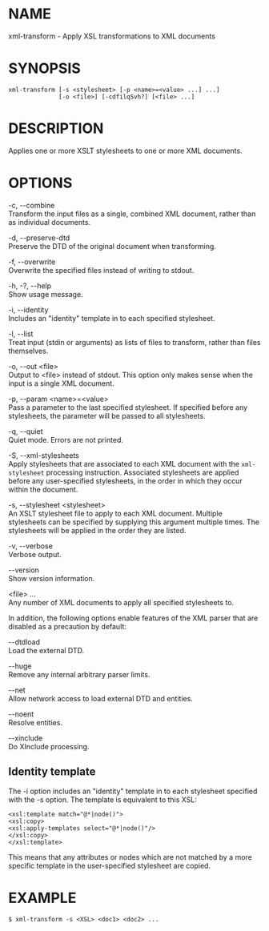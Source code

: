 NAME
====

xml-transform - Apply XSL transformations to XML documents

SYNOPSIS
========

    xml-transform [-s <stylesheet> [-p <name>=<value> ...] ...]
                  [-o <file>] [-cdfilqSvh?] [<file> ...]

DESCRIPTION
===========

Applies one or more XSLT stylesheets to one or more XML documents.

OPTIONS
=======

-c, --combine  
Transform the input files as a single, combined XML document, rather
than as individual documents.

-d, --preserve-dtd  
Preserve the DTD of the original document when transforming.

-f, --overwrite  
Overwrite the specified files instead of writing to stdout.

-h, -?, --help  
Show usage message.

-i, --identity  
Includes an "identity" template in to each specified stylesheet.

-l, --list  
Treat input (stdin or arguments) as lists of files to transform, rather
than files themselves.

-o, --out &lt;file&gt;  
Output to &lt;file&gt; instead of stdout. This option only makes sense
when the input is a single XML document.

-p, --param &lt;name&gt;=&lt;value&gt;  
Pass a parameter to the last specified stylesheet. If specified before
any stylesheets, the parameter will be passed to all stylesheets.

-q, --quiet  
Quiet mode. Errors are not printed.

-S, --xml-stylesheets  
Apply stylesheets that are associated to each XML document with the
`xml-stylesheet` processing instruction. Associated stylesheets are
applied before any user-specified stylesheets, in the order in which
they occur within the document.

-s, --stylesheet &lt;stylesheet&gt;  
An XSLT stylesheet file to apply to each XML document. Multiple
stylesheets can be specified by supplying this argument multiple times.
The stylesheets will be applied in the order they are listed.

-v, --verbose  
Verbose output.

--version  
Show version information.

&lt;file&gt; ...  
Any number of XML documents to apply all specified stylesheets to.

In addition, the following options enable features of the XML parser
that are disabled as a precaution by default:

--dtdload  
Load the external DTD.

--huge  
Remove any internal arbitrary parser limits.

--net  
Allow network access to load external DTD and entities.

--noent  
Resolve entities.

--xinclude  
Do XInclude processing.

Identity template
-----------------

The -i option includes an "identity" template in to each stylesheet
specified with the -s option. The template is equivalent to this XSL:

    <xsl:template match="@*|node()">
    <xsl:copy>
    <xsl:apply-templates select="@*|node()"/>
    </xsl:copy>
    </xsl:template>

This means that any attributes or nodes which are not matched by a more
specific template in the user-specified stylesheet are copied.

EXAMPLE
=======

    $ xml-transform -s <XSL> <doc1> <doc2> ...
